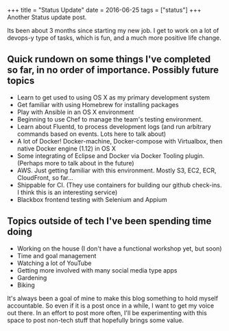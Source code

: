+++
title = "Status Update"
date = 2016-06-25
tags = ["status"]
+++
Another Status update post.

Its been about 3 months since starting my new job. I get to work on a lot of devops-y type of tasks, which is fun, and a much more positive life change.

## Quick rundown on some things I've completed so far, in no order of importance. Possibly future topics
- Learn to get used to using OS X as my primary development system
- Get familiar with using Homebrew for installing packages
- Play with Ansible in an OS X environment
- Beginning to use Chef to manage the team's testing environment.
- Learn about Fluentd, to process development logs (and run arbitrary commands based on events. Lots here to talk about)
- A lot of Docker! Docker-machine, Docker-compose with Virtualbox, then native Docker engine (1.12) in OS X
- Some integrating of Eclipse and Docker via Docker Tooling plugin. (Perhaps more to talk about in the future)
- AWS. Just getting familiar with this environment. Mostly S3, EC2, ECR, CloudFront, so far...
- Shippable for CI. (They use containers for building our github check-ins. I think this is an interesting service)
- Blackbox frontend testing with Selenium and Appium

## Topics outside of tech I've been spending time doing
- Working on the house (I don't have a functional workshop yet, but soon)
- Time and goal management
- Watching a lot of YouTube
- Getting more involved with many social media type apps
- Gardening
- Biking

It's always been a goal of mine to make this blog something to hold myself accountable. So even if it is a post once in a while, I want to get my voice out there. In an effort to post more often, I'll be experimenting with this space to post non-tech stuff that hopefully brings some value.

